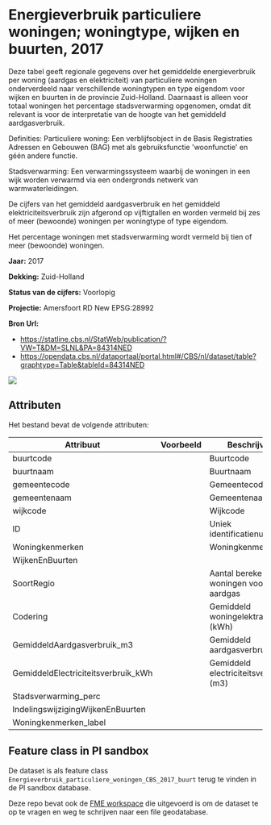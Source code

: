 
# Energieverbruik particuliere woningen; woningtype, wijken en buurten, 2017

Deze tabel geeft regionale gegevens over het gemiddelde energieverbruik per woning (aardgas en elektriciteit) van particuliere woningen onderverdeeld naar verschillende woningtypen en type eigendom voor wijken en buurten in de provincie Zuid-Holland. Daarnaast is alleen voor totaal woningen het percentage stadsverwarming opgenomen, omdat dit relevant is voor de interpretatie van de hoogte van het gemiddeld aardgasverbruik.

Definities:
Particuliere woning:
Een verblijfsobject in de Basis Registraties Adressen en Gebouwen (BAG) met als gebruiksfunctie 'woonfunctie' en géén andere functie. 

Stadsverwarming:
Een verwarmingssysteem waarbij de woningen in een wijk worden verwarmd via een ondergronds netwerk van warmwaterleidingen.

De cijfers van het gemiddeld aardgasverbruik en het gemiddeld elektriciteitsverbruik zijn afgerond op vijftigtallen en worden vermeld bij zes of meer (bewoonde) woningen per woningtype of type eigendom.

Het percentage woningen met stadsverwarming wordt vermeld bij tien of meer (bewoonde) woningen. 

**Jaar:** 2017

**Dekking:** Zuid-Holland

**Status van de cijfers:** Voorlopig

**Projectie:** Amersfoort RD New EPSG:28992

**Bron Url:** 
* https://statline.cbs.nl/StatWeb/publication/?VW=T&DM=SLNL&PA=84314NED
* https://opendata.cbs.nl/dataportaal/portal.html#/CBS/nl/dataset/table?graphtype=Table&tableId=84314NED

![](voorbeeld_energieverbruik_cbs_2017_buurt.png)

## Attributen

Het bestand bevat de volgende attributen:

| Attribuut          | Voorbeeld | Beschrijving | 
|----------         |-----------|--------------|
|buurtcode|   | Buurtcode |
|buurtnaam | | Buurtnaam|
|gemeentecode | | Gemeentecode|
|gemeentenaam || Gemeentenaam|
|wijkcode | | Wijkcode|
|ID || Uniek identificatienummer|
|Woningkenmerken | | Woningkenmerken|
|WijkenEnBuurten | | |
|SoortRegio| | Aantal berekende woningen voor aardgas|
|Codering | | Gemiddeld woningelektraverbruik (kWh)|
|GemiddeldAardgasverbruik_m3 | | Gemiddeld aardgasverbruik (m3)|
|GemiddeldElectriciteitsverbruik_kWh | | Gemiddeld electriciteitsverbruik (m3)|
|Stadsverwarming_perc| | |
|IndelingswijzigingWijkenEnBuurten | | |
|Woningkenmerken_label | ||

## Feature class in PI sandbox

De dataset is als feature class `Energieverbruik_particuliere_woningen_CBS_2017_buurt` terug te vinden in de PI sandbox database.

Deze repo bevat ook de [FME workspace](Energieverbruik_particuliere_woningen_2017.fmw) die uitgevoerd is om de dataset te op te vragen en weg te schrijven naar een file geodatabase.



